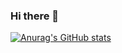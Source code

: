 ### Hi there 👋

[![Anurag's GitHub stats](https://github-readme-stats.vercel.app/api?username=nxlr&count_private=true&show_icons=true&hide=issues,prs&theme=dark)](https://github.com/anuraghazra/github-readme-stats)

<!--
**nxlr/nxlr** is a ✨ _special_ ✨ repository because its `README.md` (this file) appears on your GitHub profile.

Here are some ideas to get you started:

- 🔭 I’m currently working on ...
- 🌱 I’m currently learning ...
- 👯 I’m looking to collaborate on ...
- 🤔 I’m looking for help with ...
- 💬 Ask me about ...
- 📫 How to reach me: ...
- 😄 Pronouns: ...
- ⚡ Fun fact: ...
-->
